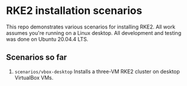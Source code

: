 # RKE2 installation scenarios

This repo demonstrates various scenarios for installing RKE2. All work assumes you're running on a Linux desktop. All development and testing was done on Ubuntu 20.04.4 LTS.

## Scenarios so far

1. `scenarios/vbox-desktop` Installs a three-VM RKE2 cluster on desktop VirtualBox VMs.

